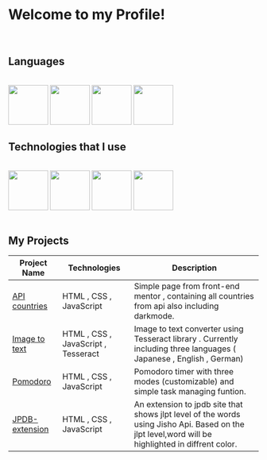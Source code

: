 
# Welcome to my Profile!
<br>

## Languages

  <br>
  <div width="100%">
  <img height="80" src="https://upload.wikimedia.org/wikipedia/commons/7/7d/National_Flag_of_Poland.png">
  <img height="80" src="https://th.bing.com/th/id/R.4538343121bbbdb4567f4f84939d7cf7?rik=tXYzzosmKWjTsw&riu=http%3a%2f%2f1.bp.blogspot.com%2f-MpEVFMYWmoU%2fUPJ_zq9m_jI%2fAAAAAAAAFR8%2fEbVMdTciKlo%2fs1600%2fFlag_great_britain%2bhd%2bwallpapers.png&ehk=DXo8k4GW5AE7YFGJMEvhNKMKPb7k%2bF2eAXDgGVJttBQ%3d&risl=&pid=ImgRaw&r=0">
  <img height="80" src="https://upload.wikimedia.org/wikipedia/en/thumb/9/9e/Flag_of_Japan.svg/1200px-Flag_of_Japan.svg.png">
  <img height="80" src="https://th.bing.com/th/id/OIP.Zj6tCyQ1eqJENG9IXEH-1QHaEc?rs=1&pid=ImgDetMain">
  </div>
  
## Technologies that I use                                                                                                                                                                                                                              
<br/>
<div width="100%">
  <img height="80" src="https://user-images.githubusercontent.com/125974589/224845400-7f32f10f-c890-4173-b737-975e8ef0eb6a.png">
  <img height="80" src="https://user-images.githubusercontent.com/125974589/224845892-84c992f3-fe94-44ee-81d3-10e4260693a7.png">
  <img height="80" src="https://static-00.iconduck.com/assets.00/node-js-icon-454x512-nztofx17.png">
  <img height="80" src="https://upload.wikimedia.org/wikipedia/commons/thumb/c/c3/Python-logo-notext.svg/115px-Python-logo-notext.svg.png">
</div>

<br/>

## My Projects
| Project Name                                                                               | Technologies                                                   | Description                                                                                       |
| ------------------------------------------------------------------------------------------ | -------------------------------------------------------------- | ------------------------------------------------------------------------------------------------- |
| <a href="https://github.com/blokzz/api-countries">API countries  </a>                      | HTML , CSS , JavaScript                                        | Simple page from front-end mentor , containing all countries from api also including darkmode.    |
| <a href="https://github.com/blokzz/Tesseract">Image to text   </a>                         | HTML , CSS , JavaScript , Tesseract                            | Image to text converter using Tesseract library . Currently including three languages ( Japanese , English , German) |
| <a href="https://github.com/blokzz/Pomodoro">Pomodoro</a>                                  | HTML , CSS , JavaScript                                        | Pomodoro timer with three modes (customizable) and simple task managing funtion.                   |
| <a href="https://github.com/blokzz/Jpdb-extension">JPDB-extension</a>                      | HTML , CSS , JavaScript                                        | An extension to jpdb site that shows jlpt level of the words using Jisho Api. Based on the jlpt level,word will be highlighted in diffrent color. |
</div>

